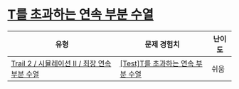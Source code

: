 # [T를 초과하는 연속 부분 수열](https://www.codetree.ai/trails/complete/curated-cards/test-subsequence-above-t)

|유형|문제 경험치|난이도|
|---|---|---|
|[Trail 2 / 시뮬레이션 II / 최장 연속 부분 수열](https://www.codetree.ai/trail-info/novice-mid/)|[[Test]T를 초과하는 연속 부분 수열](https://www.codetree.ai/trails/complete/curated-cards/test-subsequence-above-t/)|쉬움|

